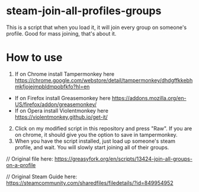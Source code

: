 # steam-join-all-profiles-groups
This is a script that when you load it, it will join every group on someone's profile. Good for mass joining, that's about it.

# How to use
1. If on Chrome install Tampermonkey here https://chrome.google.com/webstore/detail/tampermonkey/dhdgffkkebhmkfjojejmpbldmpobfkfo?hl=en
- If on Firefox install Greasemonkey here https://addons.mozilla.org/en-US/firefox/addon/greasemonkey/
- If on Opera install Violentmonkey here https://violentmonkey.github.io/get-it/
2. Click on my modified script in this repository and press "Raw". If you are on chrome, it should give you the option to save in tampermonkey.
3. When you have the script installed, just load up someone's steam profile, and wait. You will slowly start joining all of their groups.


// Original file here: https://greasyfork.org/en/scripts/13424-join-all-groups-on-a-profile

// Original Steam Guide here: https://steamcommunity.com/sharedfiles/filedetails/?id=849954952
